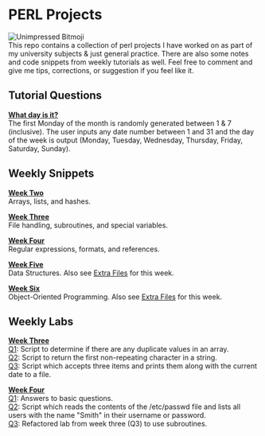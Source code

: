 # PERL Projects
![Unimpressed Bitmoji](https://s13.postimg.org/p6f6edrpj/gitimage.png)  
This repo contains a collection of perl projects I have worked on as part of my university subjects & just general practice. There are also some notes and code snippets from weekly tutorials as well. Feel free to comment and give me tips, corrections, or suggestion if you feel like it.

## Tutorial Questions
**[What day is it?](https://github.com/j-afarian/PERL/blob/master/Tutorials/DayOfTheWeek.pl)**  
The first Monday of the month is randomly generated between 1 & 7 (inclusive). The user inputs any date number between 1 and 31 and the day of the week is output (Monday, Tuesday, Wednesday, Thursday, Friday, Saturday, Sunday).

## Weekly Snippets
**[Week Two](https://github.com/j-afarian/PERL/blob/master/Weekly%20Snippets/Week2Snippets.pl)**  
Arrays, lists, and hashes.  
  
**[Week Three](https://github.com/j-afarian/PERL/blob/master/Weekly%20Snippets/Week3Snippets.pl)**  
File handling, subroutines, and special variables.  

**[Week Four](https://github.com/j-afarian/PERL/blob/master/Weekly%20Snippets/Week4Snippets.pl)**  
Regular expressions, formats, and references.

**[Week Five](https://github.com/j-afarian/PERL/blob/master/Weekly%20Snippets/Week5Snippets.pl)**  
Data Structures. Also see [Extra Files](https://github.com/j-afarian/PERL/tree/master/Weekly%20Snippets/Week5Extras) for this week.

**[Week Six](https://github.com/j-afarian/PERL/blob/master/Weekly%20Snippets/Week6Snippets.pl)**  
Object-Oriented Programming. Also see [Extra Files](https://github.com/j-afarian/PERL/tree/master/Weekly%20Snippets/Week6Extras) for this week.


## Weekly Labs  
**[Week Three](https://github.com/j-afarian/PERL/tree/master/Labs/Week%203)**  
[Q1](https://github.com/j-afarian/PERL/blob/master/Labs/Week%203/q1.pl): Script to determine if there are any duplicate values in an array.  
[Q2](https://github.com/j-afarian/PERL/blob/master/Labs/Week%203/q2.pl): Script to return the first non-repeating character in a string.  
[Q3](https://github.com/j-afarian/PERL/blob/master/Labs/Week%203/q3.pl): Script which accepts three items and prints them along with the current date to a file.  

**[Week Four](https://github.com/j-afarian/PERL/tree/master/Labs/Week%204)**  
[Q1](https://github.com/j-afarian/PERL/blob/master/Labs/Week%204/q1.txt): Answers to basic questions.   
[Q2](https://github.com/j-afarian/PERL/blob/master/Labs/Week%204/q2.pl): Script which reads the contents of the /etc/passwd file and lists all users with the name "Smith" in their username or password.   
[Q3](https://github.com/j-afarian/PERL/blob/master/Labs/Week%204/q3.pl): Refactored lab from week three (Q3) to use subroutines.

